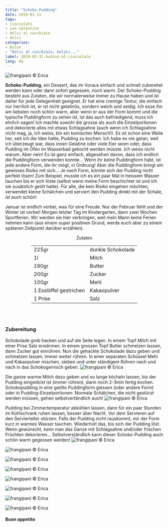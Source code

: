 ```yaml
---
title: "Schoko-Pudding"
date: 2019-01-31
tags:
- cioccolato
- san valentino
- dolci al cucchiaio
- dolci
categories:
- Dolce
- "Dolci al cucchiaio, Gelati..."
label: 2019-01-31-budino-al-cioccolato
lang: de
---
```

![](../2019-01-31-budino-al-cioccolato/header.jpeg "frangipani © Erica")

**Schoko-Pudding**, ein Dessert, das im Voraus einfach und schnell zubereitet werden kann oder dann sofort gegessen, noch warm. Der Schoko-Pudding besteht aus Zutaten, die wir normalerweise immer zu Hause haben und ist daher für jede Gelegenheit geeignet. Er hat eine cremige Textur, die einfach nur herrlich ist, er ist nicht gelatinös, sondern weich und seidig. Ich esse ihn am liebsten noch schön warm, aber wenn er aus der Form kommt und die typische Puddingform zu sehen ist, ist das auch befriedigend, muss ich ehrlich sagen! Ich machte sowohl die grosse als auch die Einzelportionen und dekorierte alles mit etwas Schlagsahne (auch wenn ich Schlagsahne nicht mag, ja, ich weiss, bin ein komischer Mensch!). Es ist schon eine Weile her, seit ich die Idee hatte, Pudding zu kochen. Ich habe es nie getan, weil ich überzeugt war, dass innen Gelatine oder viele Eier seien oder, dass Pudding im Ofen im Wasserbad gekocht werden müsste. Ich weiss nicht warum. Aber nein! Es ist ganz einfach, abgesehen davon, dass ich endlich die Puddingform verwenden konnte... Wenn ihr keine Puddingform habt, ist jede andere Form, die ihr mögt, in Ordnung! Aber die Puddingform bringt ein gewisses Risiko mit sich... Je nach Form, könnte sich der Pudding nicht perfekt lösen! Zum Beispiel, musste ich es ein paar Mal in heissem Wasser tauchen bis er sich löste (selbst wenn meine Form beschichtet ist und ich sie zusätzlich geölt hatte). Für alle, die kein Risiko eingehen möchten, verwendet kleine Schälchen und serviert den Pudding direkt mit der Schale, ist auch schön!

Januar ist endlich vorbei, was für eine Freude. Nur der Februar fehlt und der Winter ist vorbei! Morgen letzter Tag im Kindergarten, dann zwei Wochen Sportferien. Wir werden sie hier verbringen, weil mein Mann keine Ferien nehmen kann (aus einem super positiven Grund, werde euch aber zu einem späteren Zeitpunkt darüber erzählen).

<div id="wrapper" style="text-align: center">
  <div id="yourdiv" style="display: inline-block;">
    <div class="ingredients" itemscope itemtype="http://schema.org/Recipe">
      <span itemprop="name" style="display:none;">Schoko-Pudding</span>
      <span itemprop="recipeCategory" style="display:none;">Süsses</span>
      <img itemprop="image" style="display:none;" class="ignore-gallery-item" src="../2019-01-31-budino-al-cioccolato/header.jpeg"/>
      <span itemprop="author" style="display:none;">Erica Raiano</span>
      <span itemprop="description" style="display:none;">Schoko-Pudding, ein Dessert, das im Voraus einfach und schnell zubereitet werden kann oder dann sofort gegessen, noch warm.</span>
      <div class="ingredients-title">Zutaten</div>
      <table>
        <tbody>
          </tr>
          <tr itemprop="recipeIngredient">
            <td>225gr</td>
            <td>dunkle Schokolade</td>
          </tr>
          <tr itemprop="recipeIngredient">
            <td>1l</td>
            <td>Milch</td>
          </tr>
          <tr itemprop="recipeIngredient">
            <td>190gr</td>
            <td>Butter</td>
          </tr>
          <tr itemprop="recipeIngredient">
            <td>200gr</td>
            <td>Zucker</td>
          </tr>
          <tr itemprop="recipeIngredient">
            <td>100gr</td>
            <td>Mehl</td>
          </tr>
          <tr itemprop="recipeIngredient">
            <td>1 Esslöffel gestrichen</td>
            <td>Kakaopulver</td>
          </tr>
          <tr itemprop="recipeIngredient">
            <td>1 Prise</td>
            <td>Salz</td>
          </tr>
        </tbody>
      </table>
      <br></br>
    </div>
  </div>
</div>


<h3>
  <font color="grey">
    <i class="fa-solid fa-gears"></i>
  </font> Zubereitung
</h3>

Schokolade grob hacken und auf die Seite legen. In einem Topf Milch mit einer Prise Salz erwärmen. In einem grossen Topf Butter schmelzen lassen, dann Zucker gut einrühren. Nun die gehackte Schokolade dazu geben und schmelzen lassen, immer weiter rühren. In einer separaten Schüssel Mehl und Kakaopulver mischen, sieben und unter ständigem Rühren nach und nach in das Schokogemisch geben. 
![](../2019-01-31-budino-al-cioccolato/cioccolato.jpeg "frangipani © Erica")

Die ganze warme Milch dazu geben und so lange köcheln lassen, bis der Pudding eingedickt ist (immer rühren), dann noch 2-3min fertig kochen. Schokopudding in eine geölte Puddingform giessen (oder andere Form) oder in Pudding-Einzelportionen. Normale Schälchen, die nicht gestürzt werden müssen, gehen selbstvertändlich auch!
![](../2019-01-31-budino-al-cioccolato/teglia.jpeg "frangipani © Erica")

Pudding bei Zimmertemperatur abkühlen lassen, dann für ein paar Stunden im Kühlschrank ruhen lassen, besser über Nacht. Vor dem Servieren auf den Servierteller stürzen. Falls der Pudding nicht rauskommt, mir der Form kurz in warmes Wasser tauchen. Wiederholt das, bis sich der Pudding löst. Wenn gewünscht, kann man das Ganze mit Schlagsahne und/oder frischen Früchten dekorieren... Selbstverständlich kann dieser Schoko-Pudding auch schön warm gegessen werden!
![](../2019-01-31-budino-al-cioccolato/risultato1.jpeg "frangipani © Erica")

![](../2019-01-31-budino-al-cioccolato/risultato2.jpeg "frangipani © Erica")

![](../2019-01-31-budino-al-cioccolato/risultato3.jpeg "frangipani © Erica")

![](../2019-01-31-budino-al-cioccolato/risultato4.jpeg "frangipani © Erica")

![](../2019-01-31-budino-al-cioccolato/risultato5.jpeg "frangipani © Erica")

![](../2019-01-31-budino-al-cioccolato/risultato6.jpeg "frangipani © Erica")

![](../2019-01-31-budino-al-cioccolato/risultato7.jpeg "frangipani © Erica")

![](../2019-01-31-budino-al-cioccolato/risultato8.jpeg "frangipani © Erica")

<h4>Buon appetito
  <font color="red">
    <i class="fa-regular fa-face-smile"></i>
  </font>
</h4>
